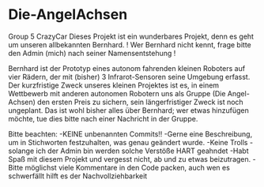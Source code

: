 # Die-AngelAchsen
Group 5 CrazyCar
Dieses Projekt ist ein wunderbares Projekt, denn es geht um unseren allbekannten Bernhard.
! Wer Bernhard nicht kennt, frage bitte den Admin (mich) nach seiner Namensentstehung !

Bernhard ist der Prototyp eines autonom fahrenden kleinen Roboters auf vier Rädern, der mit (bisher) 3 Infrarot-Sensoren
seine Umgebung erfasst.
Der kurzfristige Zweck unseres kleinen Projektes ist es, in einem Wettbewerb mit anderen autonomen Robotern uns als Gruppe
(Die Angel-Achsen) den ersten Preis zu sichern, sein längerfristiger Zweck ist noch ungeplant.
Das ist wohl bisher alles über Bernhard; wer etwas hinzufügen möchte, tue dies bitte nach einer Nachricht in der Gruppe.

Bitte beachten:
-KEINE unbenannten Commits!!
-Gerne eine Beschreibung, um in Stichworten festzuhalten, was genau geändert wurde.
-Keine Trolls - solange ich der Admin bin werden solche Verstöße HART geahndet
-Habt Spaß mit diesem Projekt und vergesst nicht, ab und zu etwas beizutragen.
-Bitte möglichst viele Kommentare in den Code packen, auch wen es schwerfällt hilft es der Nachvollziehbarkeit
